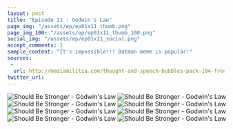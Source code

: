 ```yaml
---
layout: post
title: "Episode 11 : Godwin's Law"
page_img: "/assets/ep/ep01x11_thumb.png"
page_img_100: "/assets/ep/ep01x11_thumb_100.png"
social_img: "/assets/ep/ep01x11_social.png"
accept_comments: 1
sample_content: "It's impossible!!! Batman meme is popular!"
sources: 
 - 
  url: http://mediamilitia.com/thought-and-speech-bubbles-pack-104-free-vectors-and-images/
twitter_url: 
---
```



<div style="margin-left: auto; margin-right: auto; width: 600px;">
  <img src="/assets/ep/ep01x11_01.png" alt="Should Be Stronger - Godwin's Law" />
  <img src="/assets/ep/ep01x11_02.png" alt="Should Be Stronger - Godwin's Law" />
  <img src="/assets/ep/ep01x11_03.png" alt="Should Be Stronger - Godwin's Law" />
  <img src="/assets/ep/ep01x11_04.png" alt="Should Be Stronger - Godwin's Law" />
  <img src="/assets/ep/ep01x11_05.png" alt="Should Be Stronger - Godwin's Law" />
  <img src="/assets/ep/ep01x11_06.png" alt="Should Be Stronger - Godwin's Law" />
  <img src="/assets/ep/ep01x11_07.png" alt="Should Be Stronger - Godwin's Law" />
  <img src="/assets/ep/ep01x11_08.png" alt="Should Be Stronger - Godwin's Law" />
</div>

<div style="display: none">
  Script:

  Doge: wow. so wordbank. much blubber. tiny meme. many obscurity. wow. such lookout. much batman. so threaten kingdom. many attack.
  Robin: I think the Doge King has spotted us.
  Doge: wordbank attack!!!
  Batman: I'll handle this. The Batman meme is stronger than the wordbank meme.
  POW!
  Batman: It's impossible!!! Batman meme is popular. I should be stronger. That's how it works here.
  Doge: wow. not how it works. so dum. batman such smart. you much dum.
  Batman: Oh God, I was wrong. Let's get out of here!
  click. click. click. click. click. 
  Batman: It won't start!
  Doge: wow. so silly. not batman. many fail. godwin's law.
  Batman: Godwin's Law! We can't escape in Hitler's car! Godwin's Law says you automatically lose if you try to use Hitler in a fight.
  Doge: wow. so funny. no threat. ask questions. you stay.
  Batman: A truce?
  Doge: wow. so silly. such harmless. ask questions. doges knows.
  Batman: I have one question. I know it's not you. You don't have the power. So tell me... Tell me who woke me.
</div>